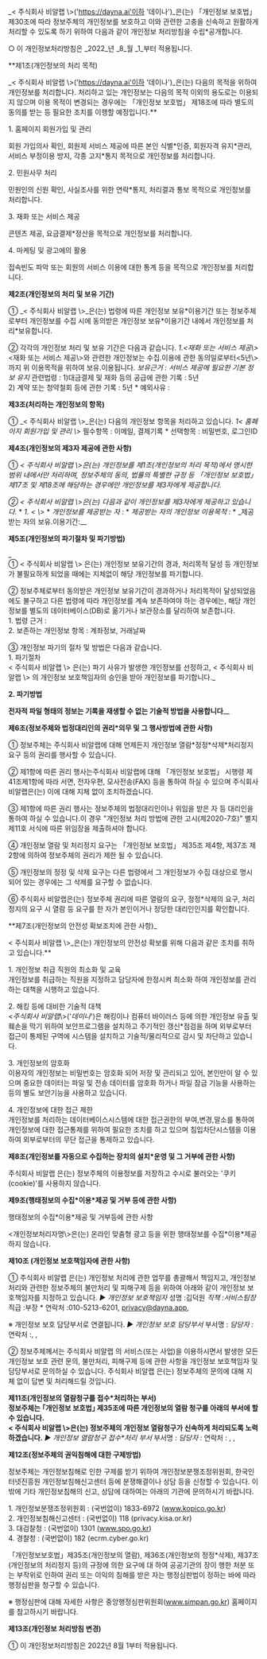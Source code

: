 _< 주식회사 비알랩 \\>('https://dayna.ai'이하 '데이나')_은(는) 「개인정보 보호법」 제30조에 따라 정보주체의 개인정보를 보호하고 이와 관련한 고충을 신속하고 원활하게 처리할 수 있도록 하기 위하여 다음과 같이 개인정보 처리방침을 수립\*공개합니다.

○ 이 개인정보처리방침은 _2022_년 _8_월 _1_부터 적용됩니다.

\*\*제1조(개인정보의 처리 목적)

_< 주식회사 비알랩 \\>('https://dayna.ai'이하 '데이나')_은(는) 다음의 목적을 위하여 개인정보를 처리합니다. 처리하고 있는 개인정보는 다음의 목적 이외의 용도로는 이용되지 않으며 이용 목적이 변경되는 경우에는 「개인정보 보호법」 제18조에 따라 별도의 동의를 받는 등 필요한 조치를 이행할 예정입니다.\*\*

1\. 홈페이지 회원가입 및 관리

회원 가입의사 확인, 회원제 서비스 제공에 따른 본인 식별\*인증, 회원자격 유지\*관리, 서비스 부정이용 방지, 각종 고지\*통지 목적으로 개인정보를 처리합니다.

2\. 민원사무 처리

민원인의 신원 확인, 사실조사를 위한 연락\*통지, 처리결과 통보 목적으로 개인정보를 처리합니다.

3\. 재화 또는 서비스 제공

콘텐츠 제공, 요금결제\*정산을 목적으로 개인정보를 처리합니다.

4\. 마케팅 및 광고에의 활용

접속빈도 파악 또는 회원의 서비스 이용에 대한 통계 등을 목적으로 개인정보를 처리합니다.

**제2조(개인정보의 처리 및 보유 기간)**

① _< 주식회사 비알랩 \\>_은(는) 법령에 따른 개인정보 보유\*이용기간 또는 정보주체로부터 개인정보를 수집 시에 동의받은 개인정보 보유\*이용기간 내에서 개인정보를 처리\*보유합니다.

② 각각의 개인정보 처리 및 보유 기간은 다음과 같습니다. _1.<재화 또는 서비스 제공\\>_ <재화 또는 서비스 제공\\>와 관련한 개인정보는 수집.이용에 관한 동의일로부터<5년\\>까지 위 이용목적을 위하여 보유.이용됩니다. _보유근거 : 서비스 제공에 필요한 기본 정보 유지_ 관련법령 : 1)대금결제 및 재화 등의 공급에 관한 기록 : 5년  
2) 계약 또는 청약철회 등에 관한 기록 : 5년 \* 예외사유 :

**제3조(처리하는 개인정보의 항목)**

① _< 주식회사 비알랩 \\>_은(는) 다음의 개인정보 항목을 처리하고 있습니다. _1< 홈페이지 회원가입 및 관리 \\>_ 필수항목 : 이메일, 결제기록 \* 선택항목 : 비밀번호, 로그인ID

**제4조(개인정보의 제3자 제공에 관한 사항)**

① _< 주식회사 비알랩 \\>은(는) 개인정보를 제1조(개인정보의 처리 목적)에서 명시한 범위 내에서만 처리하며, 정보주체의 동의, 법률의 특별한 규정 등 「개인정보 보호법」 제17조 및 제18조에 해당하는 경우에만 개인정보를 제3자에게 제공합니다._

_② < 주식회사 비알랩 \\>은(는) 다음과 같이 개인정보를 제3자에게 제공하고 있습니다._ \* _1\. < \\>_ \* _개인정보를 제공받는 자 :_ \* _제공받는 자의 개인정보 이용목적 :_ \* \_제공받는 자의 보유.이용기간:\_\_

**제5조(개인정보의 파기절차 및 파기방법)**

\_  
① < 주식회사 비알랩 \\> 은(는) 개인정보 보유기간의 경과, 처리목적 달성 등 개인정보가 불필요하게 되었을 때에는 지체없이 해당 개인정보를 파기합니다.

② 정보주체로부터 동의받은 개인정보 보유기간이 경과하거나 처리목적이 달성되었음에도 불구하고 다른 법령에 따라 개인정보를 계속 보존하여야 하는 경우에는, 해당 개인정보를 별도의 데이터베이스(DB)로 옮기거나 보관장소를 달리하여 보존합니다.  
1\. 법령 근거 :  
2\. 보존하는 개인정보 항목 : 계좌정보, 거래날짜

③ 개인정보 파기의 절차 및 방법은 다음과 같습니다.  
1\. 파기절차  
< 주식회사 비알랩 \\> 은(는) 파기 사유가 발생한 개인정보를 선정하고, < 주식회사 비알랩 \\> 의 개인정보 보호책임자의 승인을 받아 개인정보를 파기합니다.\_

**2\. 파기방법**

**전자적 파일 형태의 정보는 기록을 재생할 수 없는 기술적 방법을 사용합니다**\_\_

**제6조(정보주체와 법정대리인의 권리\*의무 및 그 행사방법에 관한 사항)**

① 정보주체는 주식회사 비알랩에 대해 언제든지 개인정보 열람\*정정\*삭제\*처리정지 요구 등의 권리를 행사할 수 있습니다.

② 제1항에 따른 권리 행사는주식회사 비알랩에 대해 「개인정보 보호법」 시행령 제41조제1항에 따라 서면, 전자우편, 모사전송(FAX) 등을 통하여 하실 수 있으며 주식회사 비알랩은(는) 이에 대해 지체 없이 조치하겠습니다.

③ 제1항에 따른 권리 행사는 정보주체의 법정대리인이나 위임을 받은 자 등 대리인을 통하여 하실 수 있습니다.이 경우 "개인정보 처리 방법에 관한 고시(제2020-7호)" 별지 제11호 서식에 따른 위임장을 제출하셔야 합니다.

④ 개인정보 열람 및 처리정지 요구는 「개인정보 보호법」 제35조 제4항, 제37조 제2항에 의하여 정보주체의 권리가 제한 될 수 있습니다.

⑤ 개인정보의 정정 및 삭제 요구는 다른 법령에서 그 개인정보가 수집 대상으로 명시되어 있는 경우에는 그 삭제를 요구할 수 없습니다.

⑥ 주식회사 비알랩은(는) 정보주체 권리에 따른 열람의 요구, 정정\*삭제의 요구, 처리정지의 요구 시 열람 등 요구를 한 자가 본인이거나 정당한 대리인인지를 확인합니다.

\*\*제7조(개인정보의 안전성 확보조치에 관한 사항)\_

< 주식회사 비알랩 \\>\_은(는) 개인정보의 안전성 확보를 위해 다음과 같은 조치를 취하고 있습니다.\*\*

1\. 개인정보 취급 직원의 최소화 및 교육  
개인정보를 취급하는 직원을 지정하고 담당자에 한정시켜 최소화 하여 개인정보를 관리하는 대책을 시행하고 있습니다.

2\. 해킹 등에 대비한 기술적 대책  
<_주식회사 비알랩_\\>('_데이나_')은 해킹이나 컴퓨터 바이러스 등에 의한 개인정보 유출 및 훼손을 막기 위하여 보안프로그램을 설치하고 주기적인 갱신\*점검을 하며 외부로부터 접근이 통제된 구역에 시스템을 설치하고 기술적/물리적으로 감시 및 차단하고 있습니다.

3\. 개인정보의 암호화  
이용자의 개인정보는 비밀번호는 암호화 되어 저장 및 관리되고 있어, 본인만이 알 수 있으며 중요한 데이터는 파일 및 전송 데이터를 암호화 하거나 파일 잠금 기능을 사용하는 등의 별도 보안기능을 사용하고 있습니다.

4\. 개인정보에 대한 접근 제한  
개인정보를 처리하는 데이터베이스시스템에 대한 접근권한의 부여,변경,말소를 통하여 개인정보에 대한 접근통제를 위하여 필요한 조치를 하고 있으며 침입차단시스템을 이용하여 외부로부터의 무단 접근을 통제하고 있습니다.

**제8조(개인정보를 자동으로 수집하는 장치의 설치\*운영 및 그 거부에 관한 사항)**

주식회사 비알랩 은(는) 정보주체의 이용정보를 저장하고 수시로 불러오는 '쿠키(cookie)'를 사용하지 않습니다.

**제9조(행태정보의 수집\*이용\*제공 및 거부 등에 관한 사항)**

행태정보의 수집\*이용\*제공 및 거부등에 관한 사항

<개인정보처리자명\\>은(는) 온라인 맞춤형 광고 등을 위한 행태정보를 수집\*이용\*제공하지 않습니다.

**제10조 (개인정보 보호책임자에 관한 사항)**

① 주식회사 비알랩 은(는) 개인정보 처리에 관한 업무를 총괄해서 책임지고, 개인정보 처리와 관련한 정보주체의 불만처리 및 피해구제 등을 위하여 아래와 같이 개인정보 보호책임자를 지정하고 있습니다. _▶ 개인정보 보호책임자_ 성명 :김덕원 _직책 :서비스팀장_ 직급 :부장 \* 연락처 :010-5213-6201, privacy@dayna.app,

※ 개인정보 보호 담당부서로 연결됩니다. _▶ 개인정보 보호 담당부서_ 부서명 : _담당자 :_ 연락처 :, ,

② 정보주체께서는 주식회사 비알랩 의 서비스(또는 사업)을 이용하시면서 발생한 모든 개인정보 보호 관련 문의, 불만처리, 피해구제 등에 관한 사항을 개인정보 보호책임자 및 담당부서로 문의하실 수 있습니다. 주식회사 비알랩 은(는) 정보주체의 문의에 대해 지체 없이 답변 및 처리해드릴 것입니다.

**제11조(개인정보의 열람청구를 접수\*처리하는 부서)  
정보주체는 ｢개인정보 보호법｣ 제35조에 따른 개인정보의 열람 청구를 아래의 부서에 할 수 있습니다.  
< 주식회사 비알랩 \\>은(는) 정보주체의 개인정보 열람청구가 신속하게 처리되도록 노력하겠습니다.** _▶ 개인정보 열람청구 접수\*처리 부서_ 부서명 : _담당자 :_ 연락처 : , ,

**제12조(정보주체의 권익침해에 대한 구제방법)**

정보주체는 개인정보침해로 인한 구제를 받기 위하여 개인정보분쟁조정위원회, 한국인터넷진흥원 개인정보침해신고센터 등에 분쟁해결이나 상담 등을 신청할 수 있습니다. 이 밖에 기타 개인정보침해의 신고, 상담에 대하여는 아래의 기관에 문의하시기 바랍니다.

1\. 개인정보분쟁조정위원회 : (국번없이) 1833-6972 (www.kopico.go.kr)  
2\. 개인정보침해신고센터 : (국번없이) 118 (privacy.kisa.or.kr)  
3\. 대검찰청 : (국번없이) 1301 (www.spo.go.kr)  
4\. 경찰청 : (국번없이) 182 (ecrm.cyber.go.kr)

「개인정보보호법」제35조(개인정보의 열람), 제36조(개인정보의 정정\*삭제), 제37조(개인정보의 처리정지 등)의 규정에 의한 요구에 대 하여 공공기관의 장이 행한 처분 또는 부작위로 인하여 권리 또는 이익의 침해를 받은 자는 행정심판법이 정하는 바에 따라 행정심판을 청구할 수 있습니다.

※ 행정심판에 대해 자세한 사항은 중앙행정심판위원회(www.simpan.go.kr) 홈페이지를 참고하시기 바랍니다.

**제13조(개인정보 처리방침 변경)**

① 이 개인정보처리방침은 2022년 8월 1부터 적용됩니다.